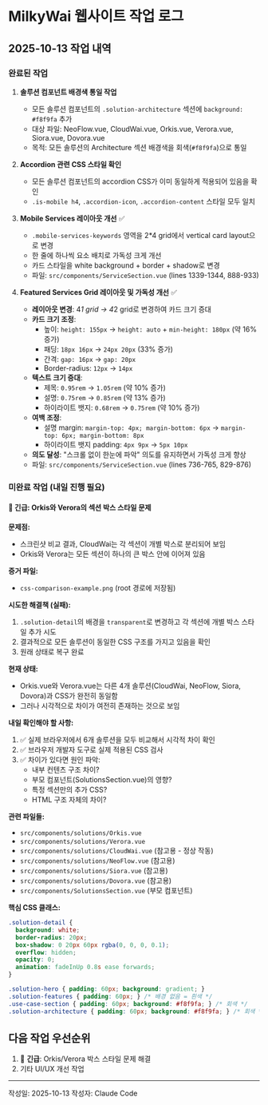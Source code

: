 # MilkyWai 웹사이트 작업 로그

## 2025-10-13 작업 내역

### 완료된 작업
1. **솔루션 컴포넌트 배경색 통일 작업**
   - 모든 솔루션 컴포넌트의 `.solution-architecture` 섹션에 `background: #f8f9fa` 추가
   - 대상 파일: NeoFlow.vue, CloudWai.vue, Orkis.vue, Verora.vue, Siora.vue, Dovora.vue
   - 목적: 모든 솔루션의 Architecture 섹션 배경색을 회색(`#f8f9fa`)으로 통일

2. **Accordion 관련 CSS 스타일 확인**
   - 모든 솔루션 컴포넌트의 accordion CSS가 이미 동일하게 적용되어 있음을 확인
   - `.is-mobile h4`, `.accordion-icon`, `.accordion-content` 스타일 모두 일치

3. **Mobile Services 레이아웃 개선** ✅
   - `.mobile-services-keywords` 영역을 2*4 grid에서 vertical card layout으로 변경
   - 한 줄에 하나씩 요소 배치로 가독성 크게 개선
   - 카드 스타일을 white background + border + shadow로 변경
   - 파일: `src/components/ServiceSection.vue` (lines 1339-1344, 888-933)

4. **Featured Services Grid 레이아웃 및 가독성 개선** ✅
   - **레이아웃 변경**: 4*1 grid → 4*2 grid로 변경하여 카드 크기 증대
   - **카드 크기 조정**:
     - 높이: `height: 155px` → `height: auto` + `min-height: 180px` (약 16% 증가)
     - 패딩: `18px 16px` → `24px 20px` (33% 증가)
     - 간격: `gap: 16px` → `gap: 20px`
     - Border-radius: `12px` → `14px`
   - **텍스트 크기 증대**:
     - 제목: `0.95rem` → `1.05rem` (약 10% 증가)
     - 설명: `0.75rem` → `0.85rem` (약 13% 증가)
     - 하이라이트 뱃지: `0.68rem` → `0.75rem` (약 10% 증가)
   - **여백 조정**:
     - 설명 margin: `margin-top: 4px; margin-bottom: 6px` → `margin-top: 6px; margin-bottom: 8px`
     - 하이라이트 뱃지 padding: `4px 9px` → `5px 10px`
   - **의도 달성**: "스크롤 없이 한눈에 파악" 의도를 유지하면서 가독성 크게 향상
   - 파일: `src/components/ServiceSection.vue` (lines 736-765, 829-876)

### 미완료 작업 (내일 진행 필요)

#### 🔴 긴급: Orkis와 Verora의 섹션 박스 스타일 문제
**문제점:**
- 스크린샷 비교 결과, CloudWai는 각 섹션이 개별 박스로 분리되어 보임
- Orkis와 Verora는 모든 섹션이 하나의 큰 박스 안에 이어져 있음

**증거 파일:**
- `css-comparison-example.png` (root 경로에 저장됨)

**시도한 해결책 (실패):**
1. `.solution-detail`의 배경을 `transparent`로 변경하고 각 섹션에 개별 박스 스타일 추가 시도
2. 결과적으로 모든 솔루션이 동일한 CSS 구조를 가지고 있음을 확인
3. 원래 상태로 복구 완료

**현재 상태:**
- Orkis.vue와 Verora.vue는 다른 4개 솔루션(CloudWai, NeoFlow, Siora, Dovora)과 CSS가 완전히 동일함
- 그러나 시각적으로 차이가 여전히 존재하는 것으로 보임

**내일 확인해야 할 사항:**
1. ✅ 실제 브라우저에서 6개 솔루션을 모두 비교해서 시각적 차이 확인
2. ✅ 브라우저 개발자 도구로 실제 적용된 CSS 검사
3. ✅ 차이가 있다면 원인 파악:
   - 내부 컨텐츠 구조 차이?
   - 부모 컴포넌트(SolutionsSection.vue)의 영향?
   - 특정 섹션만의 추가 CSS?
   - HTML 구조 자체의 차이?

**관련 파일들:**
- `src/components/solutions/Orkis.vue`
- `src/components/solutions/Verora.vue`
- `src/components/solutions/CloudWai.vue` (참고용 - 정상 작동)
- `src/components/solutions/NeoFlow.vue` (참고용)
- `src/components/solutions/Siora.vue` (참고용)
- `src/components/solutions/Dovora.vue` (참고용)
- `src/components/SolutionsSection.vue` (부모 컴포넌트)

**핵심 CSS 클래스:**
```css
.solution-detail {
  background: white;
  border-radius: 20px;
  box-shadow: 0 20px 60px rgba(0, 0, 0, 0.1);
  overflow: hidden;
  opacity: 0;
  animation: fadeInUp 0.8s ease forwards;
}

.solution-hero { padding: 60px; background: gradient; }
.solution-features { padding: 60px; } /* 배경 없음 = 흰색 */
.use-case-section { padding: 60px; background: #f8f9fa; } /* 회색 */
.solution-architecture { padding: 60px; background: #f8f9fa; } /* 회색 */
```

## 다음 작업 우선순위
1. 🔴 **긴급**: Orkis/Verora 박스 스타일 문제 해결
2. 기타 UI/UX 개선 작업

---
작성일: 2025-10-13
작성자: Claude Code
